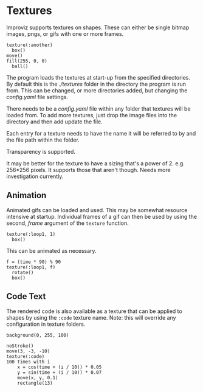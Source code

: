 # Textures

Improviz supports textures on shapes. These can either be single bitmap images, pngs, or gifs with one or more frames.

```
texture(:another)
  box()
move()
fill(255, 0, 0)
  ball()
```

The program loads the textures at start-up from the specified directories. By default this is the *./textures* folder in the directory the program is run from. This can be changed, or more directories added, but changing the *config.yaml* file settings.

There needs to be a *config.yaml* file within any folder that textures will be loaded from. To add more textures, just drop the image files into the directory and then add update the file.

Each entry for a texture needs to have the name it will be referred to by and the file path within the folder.

Transparency is supported.

It may be better for the texture to have a sizing that's a power of 2. e.g. 256*256  pixels. It supports those that aren't though. Needs more investigation currently.

## Animation

Animated gifs can be loaded and used. This may be somewhat resource intensive at startup. Individual frames of a gif can then be used by using the second, *frame* argument of the `texture` function.

```
texture(:loop1, 1)
  box()
```

This can be animated as necessary.

```
f = (time * 90) % 90
texture(:loop1, f)
  rotate()
  box()
```

## Code Text

The rendered code is also available as a texture that can be applied to shapes by using the `:code` texture name.
Note: this will override any configuration in texture folders.

```
background(0, 255, 100)

noStroke()
move(3, -3, -10)
texture(:code)
100 times with i
	x = cos(time + (i / 10)) * 0.05
	y = sin(time + (i / 10)) * 0.07
	move(x, y, 0.1)
	rectangle(13)
```
